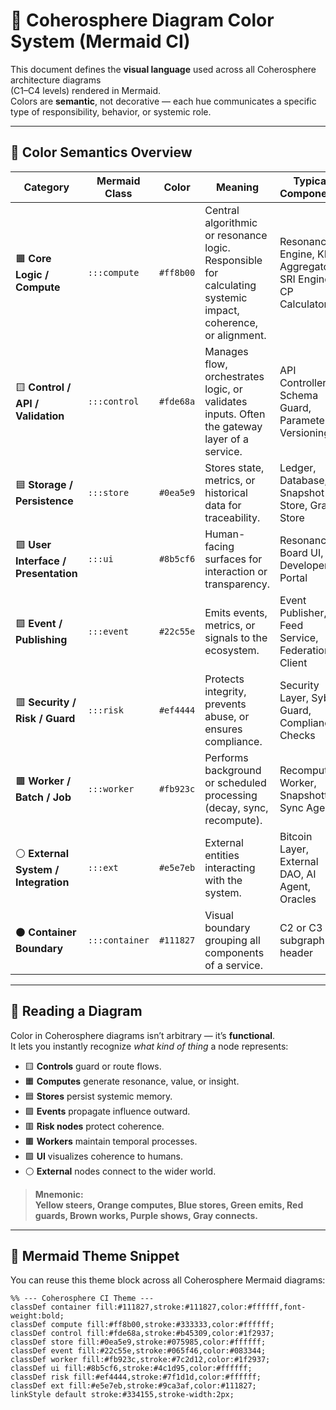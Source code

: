 # 🎨 Coherosphere Diagram Color System (Mermaid CI)

This document defines the **visual language** used across all Coherosphere architecture diagrams  
(C1–C4 levels) rendered in Mermaid.  
Colors are **semantic**, not decorative — each hue communicates a specific type of responsibility, behavior, or systemic role.

---

## 🧩 Color Semantics Overview

| Category | Mermaid Class | Color | Meaning | Typical Components |
|-----------|----------------|--------|----------|--------------------|
| 🟧 **Core Logic / Compute** | `:::compute` | `#ff8b00` | Central algorithmic or resonance logic. Responsible for calculating systemic impact, coherence, or alignment. | Resonance Engine, KPI Aggregator, SRI Engine, CP Calculator |
| 🟨 **Control / API / Validation** | `:::control` | `#fde68a` | Manages flow, orchestrates logic, or validates inputs. Often the gateway layer of a service. | API Controller, Schema Guard, Parameter Versioning |
| 🟦 **Storage / Persistence** | `:::store` | `#0ea5e9` | Stores state, metrics, or historical data for traceability. | Ledger, Database, Snapshot Store, Graph Store |
| 🟪 **User Interface / Presentation** | `:::ui` | `#8b5cf6` | Human-facing surfaces for interaction or transparency. | Resonance Board UI, Developer Portal |
| 🟩 **Event / Publishing** | `:::event` | `#22c55e` | Emits events, metrics, or signals to the ecosystem. | Event Publisher, Feed Service, Federation Client |
| 🟥 **Security / Risk / Guard** | `:::risk` | `#ef4444` | Protects integrity, prevents abuse, or ensures compliance. | Security Layer, Sybil Guard, Compliance Checks |
| 🟫 **Worker / Batch / Job** | `:::worker` | `#fb923c` | Performs background or scheduled processing (decay, sync, recompute). | Recompute Worker, Snapshotter, Sync Agent |
| ⚪ **External System / Integration** | `:::ext` | `#e5e7eb` | External entities interacting with the system. | Bitcoin Layer, External DAO, AI Agent, Oracles |
| ⚫ **Container Boundary** | `:::container` | `#111827` | Visual boundary grouping all components of a service. | C2 or C3 subgraph header |

---

## 🧠 Reading a Diagram

Color in Coherosphere diagrams isn’t arbitrary — it’s **functional**.  
It lets you instantly recognize *what kind of thing* a node represents:

- 🟨 **Controls** guard or route flows.  
- 🟧 **Computes** generate resonance, value, or insight.  
- 🟦 **Stores** persist systemic memory.  
- 🟩 **Events** propagate influence outward.  
- 🟥 **Risk nodes** protect coherence.  
- 🟫 **Workers** maintain temporal processes.  
- 🟪 **UI** visualizes coherence to humans.  
- ⚪ **External** nodes connect to the wider world.

> **Mnemonic:**  
> **Yellow steers, Orange computes, Blue stores, Green emits, Red guards, Brown works, Purple shows, Gray connects.**

---

## 🌈 Mermaid Theme Snippet

You can reuse this theme block across all Coherosphere Mermaid diagrams:

```mermaid
%% --- Coherosphere CI Theme ---
classDef container fill:#111827,stroke:#111827,color:#ffffff,font-weight:bold;
classDef compute fill:#ff8b00,stroke:#333333,color:#ffffff;
classDef control fill:#fde68a,stroke:#b45309,color:#1f2937;
classDef store fill:#0ea5e9,stroke:#075985,color:#ffffff;
classDef event fill:#22c55e,stroke:#065f46,color:#083344;
classDef worker fill:#fb923c,stroke:#7c2d12,color:#1f2937;
classDef ui fill:#8b5cf6,stroke:#4c1d95,color:#ffffff;
classDef risk fill:#ef4444,stroke:#7f1d1d,color:#ffffff;
classDef ext fill:#e5e7eb,stroke:#9ca3af,color:#111827;
linkStyle default stroke:#334155,stroke-width:2px;